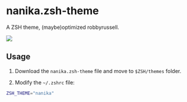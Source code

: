 # nanika.zsh-theme

A ZSH theme, (maybe)optimized robbyrussell.

![](https://user-images.githubusercontent.com/11868477/186390875-32537f42-08fd-46eb-a449-9d8cd72c8f36.png)

## Usage

1. Download the `nanika.zsh-theme` file and move to `$ZSH/themes` folder.

2. Modify the `~/.zshrc` file:
```sh
ZSH_THEME="nanika"
```